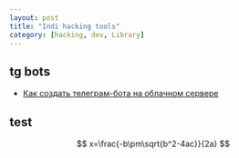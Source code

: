 ```yaml
---
layout: post
title: "Indi hacking tools"
category: [hacking, dev, Library]
---
```


## tg bots
- [Как создать телеграм-бота на облачном сервере
](https://timeweb.cloud/tutorials/servers/kak-sozdat-telegram-bota-na-oblachnom-servere?ysclid=m257shvhd6854905456) 



## test


$$
x=\frac{-b\pm\sqrt{b^2-4ac}}{2a}
$$
